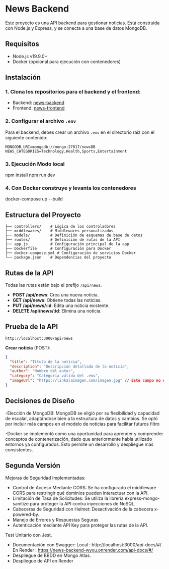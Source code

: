# News Backend

Este proyecto es una API backend para gestionar noticias. Está construida con Node.js y Express, y se conecta a una base de datos MongoDB.

## Requisitos

- Node.js v19.9.0+
- Docker (opcional para ejecución con contenedores)

## Instalación

### 1. Clona los repositorios para el backend y el frontend:

- Backend: [news-backend](https://github.com/ClaudioLucero/news-backend)
- Frontend: [news-frontend](https://github.com/ClaudioLucero/news-frontend)

### 2. Configurar el archivo `.env`

Para el backend, debes crear un archivo `.env` en el directorio raíz con el siguiente contenido:

```bash│
MONGODB_URI=mongodb://mongo:27017/newsDB
NEWS_CATEGORIES=Technology,Health,Sports,Entertainment
```

### 3. Ejecución Modo local

npm install
npm run dev

### 4. Con Docker construye y levanta los contenedores

docker-compose up --build

## Estructura del Proyecto

```bash│
├── controllers/    # Lógica de los controladores
├── middlewares/    # Middlewares personalizados
├── models/         # Definición de esquemas de base de datos
├── routes/         # Definición de rutas de la API
├── app.js          # Configuración principal de la app
├── Dockerfile      # Configuración para Docker
├── docker-compose.yml # Configuración de servicios Docker
└── package.json    # Dependencias del proyecto
```

## Rutas de la API

Todas las rutas están bajo el prefijo `/api/news`.

- **POST /api/news**: Crea una nueva noticia.
- **GET /api/news**: Obtiene todas las noticias.
- **PUT /api/news/:id**: Edita una noticia existente.
- **DELETE /api/news/:id**: Elimina una noticia.

## Prueba de la API

```bash│
http://localhost:3000/api/news
```

**Crear noticia** (POST):

```json
{
  "title": "Título de la noticia",
  "description": "Descripción detallada de la noticia",
  "author": "Nombre del autor",
  "category": "Categoría válida del .env",
  "imageUrl": "https://linkalaimagen.com/imagen.jpg" // Este campo no es obligatorio
}
```

## Decisiones de Diseño

-Elección de MongoDB: MongoDB se eligió por su flexibilidad y capacidad de escalar, adaptándose bien a la estructura de datos y cambios. Se optó por incluir más campos en el modelo de noticias para facilitar futuros filtro

-Docker se implementó como una oportunidad para aprender y comprender conceptos de contenerización, dado que anteriormente había utilizado entornos ya configurados. Esto permite un desarrollo y despliegue más consistentes.

## Segunda Versión

Mejoras de Seguridad Implementadas:
- Control de Acceso Mediante CORS: Se ha configurado el middleware CORS para restringir qué dominios pueden interactuar con la API.
- Limitación de Tasa de Solicitudes: Se utiliza la librería express-mongo-sanitize para proteger la API contra inyecciones de NoSQL.
- Cabeceras de Seguridad con Helmet: Desactivación de la cabecera x-powered-by.
- Manejo de Errores y Respuestas Seguras
- Autenticación mediante API Key para proteger las rutas de la API.

Test Unitario con Jest.
- Documentación con Swagger:
Local : http://localhost:3000/api-docs/#/
En Render : https://news-backend-wyxu.onrender.com/api-docs/#/
- Despliegue de BBDD en Mongo Atlas.
- Despliegue de API en Render
